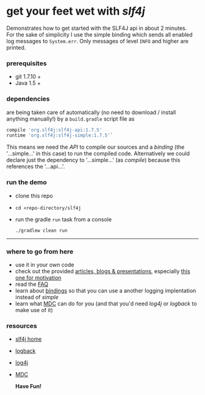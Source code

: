 # get your feet wet with *slf4j*  

Demonstrates how to get started with the SLF4J api in about 2 minutes.  
For the sake of simplicity I use the simple binding which sends all enabled log messages to `System.err`. Only messages of level `INFO` and higher are printed.

### prerequisites

* git 1.7.10 +
* Java 1.5 +

### dependencies

are being taken care of automatically (no need to download / install anything manually!) by a `build.gradle` script file as

```gradle
compile 'org.slf4j:slf4j-api:1.7.5'
runtime 'org.slf4j:slf4j-simple:1.7.5'`
```

This means we need the _API_ to compile our sources and a _binding_ (the '...simple...' in this case) to run the compiled code.
Alternatively we could declare just the dependency to '...simple...' (as _compile_) because this
references the '...api...'.

### run the demo

* clone this repo
* `cd <repo-directory/slf4j`
* run the gradle `run` task from a console

    `./gradlew clean run`

___


### where to go from here

* use it in your own code
* check out the provided [articles, blogs & presentations](http://www.slf4j.org/docs.html), especially [this one for motivation](http://blog.frankel.ch/thoughts-on-java-logging-and-slf4j)
* read the [FAQ](http://www.slf4j.org/faq.html)
* learn about [bindings](http://www.slf4j.org/manual.html#swapping) so that you can use a another logging implentation instead of _simple_
* learn what [MDC](http://www.slf4j.org/manual.html#mdc) can do for you (and that you'd   need _log4j_ or _logback_ to make use of it)

### resources

* [slf4j home](http://www.slf4j.org/)
* [logback](http://logback.qos.ch/)
* [log4j](http://logging.apache.org/log4j/2.x/)
* [MDC](http://logback.qos.ch/manual/mdc.html)



    **Have Fun!**
